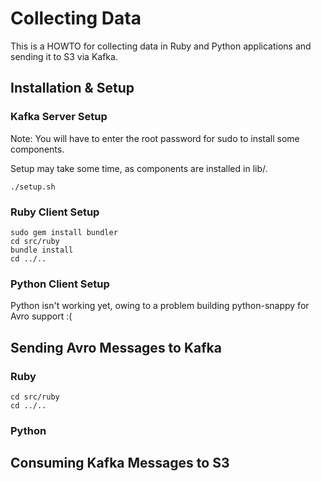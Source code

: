 Collecting Data
===============

This is a HOWTO for collecting data in Ruby and Python applications and sending it to S3 via Kafka.

Installation & Setup
--------------------

### Kafka Server Setup

Note: You will have to enter the root password for sudo to install some components.

Setup may take some time, as components are installed in lib/.

    ./setup.sh

### Ruby Client Setup

    sudo gem install bundler
    cd src/ruby
    bundle install
    cd ../..

### Python Client Setup

Python isn't working yet, owing to a problem building python-snappy for Avro support :(

Sending Avro Messages to Kafka
------------------------------

### Ruby

    cd src/ruby
    cd ../..

### Python

Consuming Kafka Messages to S3
------------------------------

